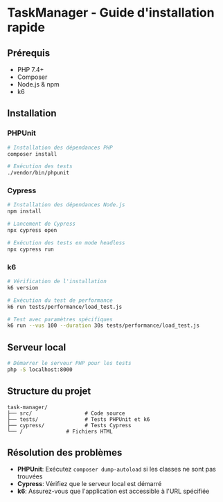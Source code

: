 # TaskManager - Guide d'installation rapide

## Prérequis

- PHP 7.4+
- Composer
- Node.js & npm
- k6

## Installation

### PHPUnit

```bash
# Installation des dépendances PHP
composer install

# Exécution des tests
./vendor/bin/phpunit
```

### Cypress

```bash
# Installation des dépendances Node.js
npm install

# Lancement de Cypress
npx cypress open

# Exécution des tests en mode headless
npx cypress run
```

### k6

```bash
# Vérification de l'installation
k6 version

# Exécution du test de performance
k6 run tests/performance/load_test.js

# Test avec paramètres spécifiques
k6 run --vus 100 --duration 30s tests/performance/load_test.js
```

## Serveur local

```bash
# Démarrer le serveur PHP pour les tests
php -S localhost:8000
```

## Structure du projet

```
task-manager/
├── src/                 # Code source
├── tests/               # Tests PHPUnit et k6
├── cypress/             # Tests Cypress
└── /              # Fichiers HTML
```

## Résolution des problèmes

- **PHPUnit**: Exécutez `composer dump-autoload` si les classes ne sont pas trouvées
- **Cypress**: Vérifiez que le serveur local est démarré
- **k6**: Assurez-vous que l'application est accessible à l'URL spécifiée
